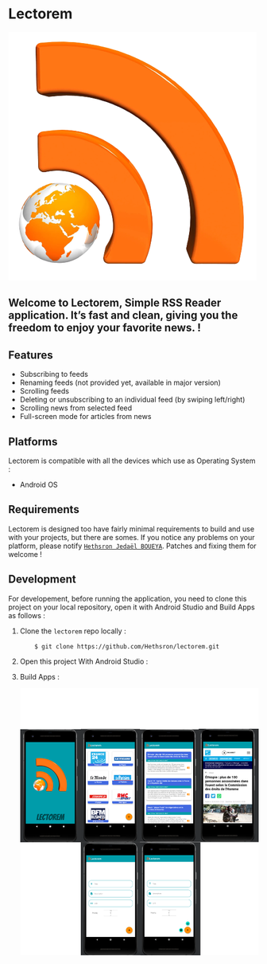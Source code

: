 # Lectorem

![image info](./app/src/main/res/drawable/lectorem.png)

## Welcome to **Lectorem**, Simple RSS Reader application. It’s fast and clean, giving you the freedom to enjoy your favorite news. !

## Features

*	Subscribing to feeds
*	Renaming feeds (not provided yet, available in major version)
*	Scrolling feeds
*   Deleting or unsubscribing to an individual feed (by swiping left/right)
*	Scrolling news from selected feed
*	Full-screen mode for articles from news

## Platforms

Lectorem is compatible with all the devices which use as Operating System :

*   Android OS

## Requirements

Lectorem is designed too have fairly minimal requirements to build and use with your projects, but there are somes. If you notice any problems on your platform, please notify [`Hethsron Jedaël BOUEYA`](mailto:hetshron-jeadel.boueya@uha.fr). Patches and fixing them for welcome !

## Development
For developement, before running the application, you need to clone this project on your local repository, open it with Android Studio and Build Apps as follows :

1. Clone the `lectorem` repo locally :

    ```console
        $ git clone https://github.com/Hethsron/lectorem.git
    ```

2. Open this project With Android Studio :

3. Build Apps :

	![image info](./lectorem.png)